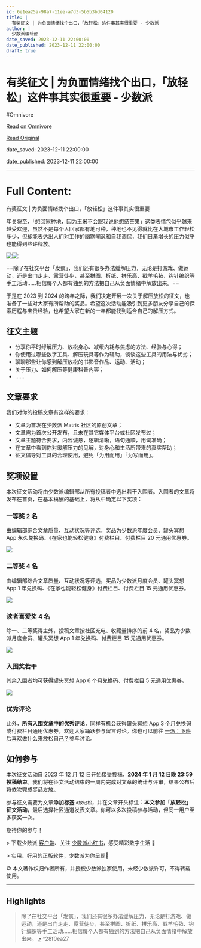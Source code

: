 ```yaml
---
id: 6e1ea25a-98a7-11ee-a7d3-5b5b3bd04120
title: |
  有奖征文 | 为负面情绪找个出口，「放轻松」这件事其实很重要 - 少数派
author: |
  少数派编辑部
date_saved: 2023-12-11 22:00:00
date_published: 2023-12-11 22:00:00
draft: true
---
```


# 有奖征文 | 为负面情绪找个出口，「放轻松」这件事其实很重要 - 少数派
#Omnivore

[Read on Omnivore](https://omnivore.app/me/-18c5c4c0c1d)

[Read Original](https://sspai.com/post/84979)

date_saved: 2023-12-11 22:00:00

date_published: 2023-12-11 22:00:00

--- 

# Full Content: 

有奖征文 | 为负面情绪找个出口，「放轻松」这件事其实很重要

年关将至，「想回家种地，因为玉米不会跟我说他想结芒果」这类表情包似乎越来越受欢迎，虽然不是每个人回家都有地可种，种地也不见得就比在大城市工作轻松多少，但却能表达出人们对工作的幽默嘲讽和自我调侃，我们日渐增长的压力似乎也能得到些许释放。

![](https://proxy-prod.omnivore-image-cache.app/0x0,s2pKC-OePgNK8io2WBV7RMVFGsCs6WuIEamo0zr4dAsM/https://cdn.sspai.com/2023/12/11/b9c2feb300f05ef7ac001395588278cf.png?imageView2/2/w/1120/q/40/interlace/1/ignore-error/1)![](https://proxy-prod.omnivore-image-cache.app/0x0,skvhekMffukaCUZedmghkgW2F1_StBCU9Iz1BB8jWTp8/https://cdn.sspai.com/2023/12/11/60fa09d9e606146758bd1c07cf2c591e.png?imageView2/2/w/1120/q/40/interlace/1/ignore-error/1)

==除了在社交平台「发疯」，我们还有很多办法缓解压力，无论是打游戏、做运动，还是出门走走、露营徒步，甚至拼图、折纸、拼乐高、戳羊毛毡、钩针编织等手工活动……相信每个人都有独到的方法把自己从负面情绪中解放出来。==

于是在 2023 到 2024 的跨年之际，我们决定开展一次关于解压放松的征文，也准备了一些对大家有所帮助的奖品。希望这次活动能吸引到更多朋友分享自己的探索历程与宝贵经验，也希望大家在新的一年都能找到适合自己的解压方式。

## 征文主题

* 分享你平时纾解压力、放松身心、减缓内耗与焦虑的方法、经验与心得；
* 你使用过哪些数字工具、解压玩具等作为辅助，谈谈这些工具的用法与优劣；
* 聊聊那些让你感到解压放松的书影音作品、运动、活动；
* 关于压力、如何解压等健康科普内容；
* ……

## 文章要求

我们对你的投稿文章有这样的要求：

* 文章为首发在少数派 Matrix 社区的原创文章；
* 文章需为首次公开发布，且未在其它媒体平台或社区发布过；
* 文章主题符合要求，内容诚恳，逻辑清晰，语句通顺，用词准确；
* 在文章中看到你对缓解压力的见解，对身心和生活所带来的真实帮助；
* 征文倡导对工具的合理使用，避免「为用而用」「为写而用」。

## 奖项设置

本次征文活动将由少数派编辑部从所有投稿者中选出若干入围者。入围者的文章将发布在首页，在基本稿酬的基础上，将从中确定以下奖项：

### 一等奖 2 名

由编辑部综合文章质量、互动状况等评选，奖品为少数派年度会员、罐头冥想 App 永久兑换码、《在家也能轻松健身》付费栏目、付费栏目 20 元通用优惠券。

![](https://proxy-prod.omnivore-image-cache.app/0x0,s2BJ42sc1eLN1gpUsfzmAyiqOEtP7-s4WvgbKLmLCluo/https://cdn.sspai.com/2023/12/11/208a11be8ae815727dc5871d968b73d5.png?imageView2/2/w/1120/q/40/interlace/1/ignore-error/1)

### 二等奖 4 名

由编辑部综合文章质量、互动状况等评选，奖品为少数派月度会员、罐头冥想 App 1 年兑换码、《在家也能轻松健身》付费栏目、付费栏目 15 元通用优惠券。

![](https://proxy-prod.omnivore-image-cache.app/0x0,s6t7DVOT94ONRgHC8ToH1O1VtG9fgrmYFlR_-Vkc6tgk/https://cdn.sspai.com/2023/12/11/76bcfbea9df4a0f0c9a34735673809ab.png?imageView2/2/w/1120/q/40/interlace/1/ignore-error/1)

### 读者喜爱奖 4 名

除一、二等奖得主外，投稿文章按社区充电、收藏量排序的前 4 名，奖品为少数派月度会员、罐头冥想 App 1 年兑换码、付费栏目 15 元通用优惠券。

![](https://proxy-prod.omnivore-image-cache.app/0x0,sVsjgL7KimyGrPYFS9_Um9xrpklyaOfqXWrXy_SSo6l8/https://cdn.sspai.com/2023/12/11/article/5781fa4ea7976e48df5187927caad8b8?imageView2/2/w/1120/q/40/interlace/1/ignore-error/1)

### 入围奖若干

其余入围者均可获得罐头冥想 App 6 个月兑换码、付费栏目 5 元通用优惠券。

![](https://proxy-prod.omnivore-image-cache.app/0x0,s0Sbf0OgqBrHQl2jh9B-mjxDEINeC9H7SULpreRYkHKE/https://cdn.sspai.com/2023/12/11/article/8144f8abd800639e5f0d21b8ccf0439d?imageView2/2/w/1120/q/40/interlace/1/ignore-error/1)

### 优秀评论

此外，**所有入围文章中的优秀评论**，同样有机会获得罐头冥想 App 3 个月兑换码或付费栏目通用优惠券，欢迎大家踊跃参与留言讨论。你也可以前往 [一派：下班后喜欢做什么来放松自己？](https://sspai.com/bullet/1702303342)参与讨论。

## 如何参与

本次征文活动自 2023 年 12 月 12 日开始接受投稿，**2024 年 1 月 12 日晚 23:59 投稿结束**。我们将在征文活动结束的一周内完成对文章的统计与评审，结果公布后将依次完成奖品发放。

参与征文需要为文章**添加标签** `#放轻松`，并在文章开头标注：**本文参加「放轻松」征文活动**，最后选择社区通道发表文章。你可以多次投稿参与活动，但同一用户至多获奖一次。

期待你的参与！

\> 下载少数派 [客户端](https://sspai.com/page/client)、关注 [少数派小红书](https://www.xiaohongshu.com/user/profile/63f5d65d000000001001d8d4)，感受精彩数字生活 🍃

\> 实用、好用的[正版软件](https://sspai.com/mall)，少数派为你呈现🚀

© 本文著作权归作者所有，并授权少数派独家使用，未经少数派许可，不得转载使用。

---

## Highlights

> 除了在社交平台「发疯」，我们还有很多办法缓解压力，无论是打游戏、做运动，还是出门走走、露营徒步，甚至拼图、折纸、拼乐高、戳羊毛毡、钩针编织等手工活动……相信每个人都有独到的方法把自己从负面情绪中解放出来。 [⤴️](https://omnivore.app/me/-18c5c4c0c1d#28f0ea27-6939-4368-98a4-3bd46dae6f74)  ^28f0ea27

